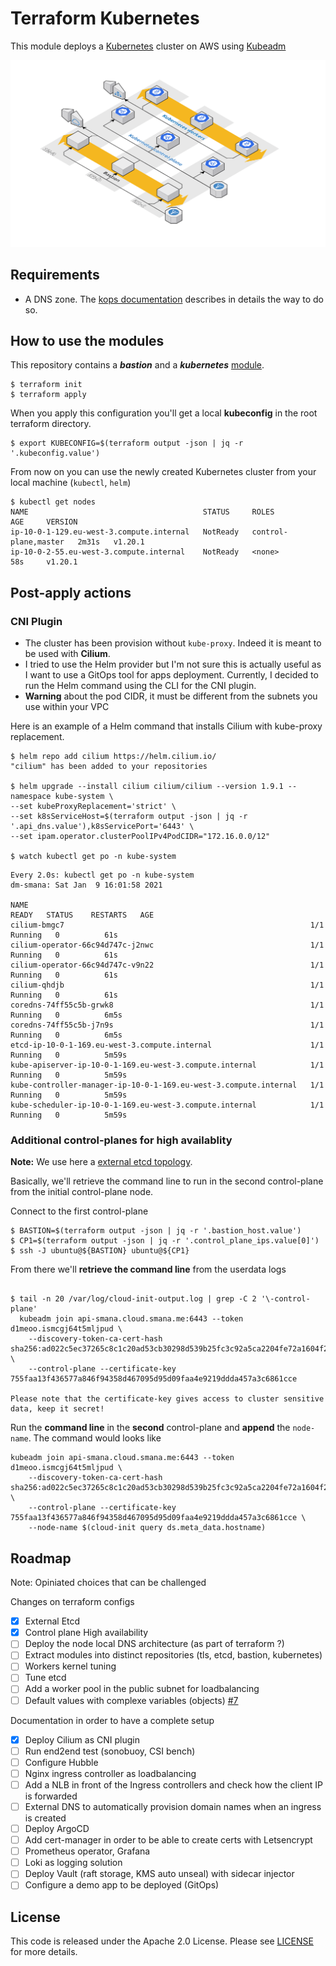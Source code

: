 # Terraform Kubernetes

This module deploys a [Kubernetes](https://kubernetes.io/) cluster on AWS using [Kubeadm](https://kubernetes.io/docs/reference/setup-tools/kubeadm/)

![Kubernetes architecture](_docs/architecture.png)

## Requirements

* A DNS zone. The [kops documentation](https://github.com/kubernetes/kops/blob/master/docs/getting_started/aws.md#configure-dns) describes in details the way to do so.

## How to use the modules

This repository contains a _**bastion**_ and a _**kubernetes**_ [module](https://github.com/Smana/terraform-kubernetes/tree/main/modules).

```console
$ terraform init
$ terraform apply
```

When you apply this configuration you'll get a local **kubeconfig** in the root terraform directory.

```console
$ export KUBECONFIG=$(terraform output -json | jq -r '.kubeconfig.value')
```

From now on you can use the newly created Kubernetes cluster from your local machine (`kubectl`, `helm`)

```console
$ kubectl get nodes
NAME                                       STATUS     ROLES                  AGE     VERSION
ip-10-0-1-129.eu-west-3.compute.internal   NotReady   control-plane,master   2m31s   v1.20.1
ip-10-0-2-55.eu-west-3.compute.internal    NotReady   <none>                 58s     v1.20.1
```

## Post-apply actions

### CNI Plugin

* The cluster has been provision without `kube-proxy`. Indeed it is meant to be used with **Cilium**.
* I tried to use the Helm provider but I'm not sure this is actually useful as I want to use a GitOps tool for apps deployment. Currently, I decided to run the Helm command using the CLI for the CNI plugin.
* **Warning** about the pod CIDR, it must be different from the subnets you use within your VPC

Here is an example of a Helm command that installs Cilium with kube-proxy replacement.

```console
$ helm repo add cilium https://helm.cilium.io/
"cilium" has been added to your repositories

$ helm upgrade --install cilium cilium/cilium --version 1.9.1 --namespace kube-system \
--set kubeProxyReplacement='strict' \
--set k8sServiceHost=$(terraform output -json | jq -r '.api_dns.value'),k8sServicePort='6443' \
--set ipam.operator.clusterPoolIPv4PodCIDR="172.16.0.0/12"

$ watch kubectl get po -n kube-system
```

```console
Every 2.0s: kubectl get po -n kube-system                                                                                                                                                                                                                                                   dm-smana: Sat Jan  9 16:01:58 2021

NAME                                                               READY   STATUS    RESTARTS   AGE
cilium-bmgc7                                                       1/1     Running   0          61s
cilium-operator-66c94d747c-j2nwc                                   1/1     Running   0          61s
cilium-operator-66c94d747c-v9n22                                   1/1     Running   0          61s
cilium-qhdjb                                                       1/1     Running   0          61s
coredns-74ff55c5b-grwk8                                            1/1     Running   0          6m5s
coredns-74ff55c5b-j7n9s                                            1/1     Running   0          6m5s
etcd-ip-10-0-1-169.eu-west-3.compute.internal                      1/1     Running   0          5m59s
kube-apiserver-ip-10-0-1-169.eu-west-3.compute.internal            1/1     Running   0          5m59s
kube-controller-manager-ip-10-0-1-169.eu-west-3.compute.internal   1/1     Running   0          5m59s
kube-scheduler-ip-10-0-1-169.eu-west-3.compute.internal            1/1     Running   0          5m59s
```

### Additional control-planes for high availablity

**Note:** We use here a [external etcd topology](https://kubernetes.io/docs/setup/production-environment/tools/kubeadm/ha-topology/#external-etcd-topology).

Basically, we'll retrieve the command line to run in the second control-plane from the initial control-plane node.

Connect to the first control-plane

```console
$ BASTION=$(terraform output -json | jq -r '.bastion_host.value')
$ CP1=$(terraform output -json | jq -r '.control_plane_ips.value[0]')
$ ssh -J ubuntu@${BASTION} ubuntu@${CP1}
```

From there we'll **retrieve the command line** from the userdata logs

```console

$ tail -n 20 /var/log/cloud-init-output.log | grep -C 2 '\-control-plane'
  kubeadm join api-smana.cloud.smana.me:6443 --token d1meoo.ismcgj64t5mljpud \
    --discovery-token-ca-cert-hash sha256:ad022c5ec37265c8c1c20ad53cb30298d539b25fc3c92a5ca2204fe72a1604f2 \
    --control-plane --certificate-key 755faa13f436577a846f94358d467095d95d09faa4e9219ddda457a3c6861cce

Please note that the certificate-key gives access to cluster sensitive data, keep it secret!
```

Run the **command line** in the **second** control-plane and **append** the `node-name`. The command would looks like

```console
kubeadm join api-smana.cloud.smana.me:6443 --token d1meoo.ismcgj64t5mljpud \
    --discovery-token-ca-cert-hash sha256:ad022c5ec37265c8c1c20ad53cb30298d539b25fc3c92a5ca2204fe72a1604f2 \
    --control-plane --certificate-key 755faa13f436577a846f94358d467095d95d09faa4e9219ddda457a3c6861cce \
    --node-name $(cloud-init query ds.meta_data.hostname)
```

## Roadmap
Note: Opiniated choices that can be challenged

Changes on terraform configs

- [x] External Etcd
- [x] Control plane High availability
- [ ] Deploy the node local DNS architecture (as part of terraform ?)
- [ ] Extract modules into distinct repositories (tls, etcd, bastion, kubernetes)
- [ ] Workers kernel tuning
- [ ] Tune etcd
- [ ] Add a worker pool in the public subnet for loadbalancing
- [ ] Default values with complexe variables (objects) [#7](https://github.com/Smana/terraform-kubernetes/issues/7)

Documentation in order to have a complete setup

- [x] Deploy Cilium as CNI plugin
- [ ] Run end2end test (sonobuoy, CSI bench)
- [ ] Configure Hubble
- [ ] Nginx ingress controller as loadbalancing
- [ ] Add a NLB in front of the Ingress controllers and check how the client IP is forwarded
- [ ] External DNS to automatically provision domain names when an ingress is created
- [ ] Deploy ArgoCD
- [ ] Add cert-manager in order to be able to create certs with Letsencrypt
- [ ] Prometheus operator, Grafana
- [ ] Loki as logging solution
- [ ] Deploy Vault (raft storage, KMS auto unseal) with sidecar injector
- [ ] Configure a demo app to be deployed (GitOps)

## License

This code is released under the Apache 2.0 License. Please see [LICENSE](https://github.com/Smana/terraform-kubernetes/tree/main/LICENSE) for more details.
